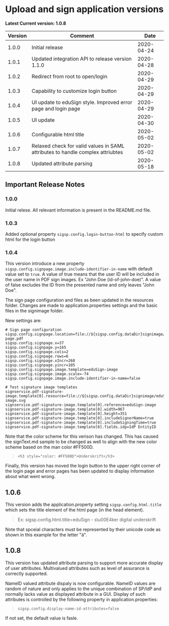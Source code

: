 # Upload and sign application versions

**Latest Current version: 1.0.8**

Version | Comment | Date
---|---|---
1.0.0 | Initial release | 2020-04-24
1.0.1 | Updated integration API to release version 1.1.0 | 2020-04-28
1.0.2 | Redirect from root to open/login | 2020-04-29
1.0.3 | Capability to customize login button   | 2020-04-29
1.0.4 | UI update to eduSign style. Improved error page and login page | 2020-04-29
1.0.5 | UI update | 2020-04-30
1.0.6 | Configurable html title | 2020-05-02
1.0.7 | Relaxed check for valid values in SAML attributes to handle complex attriubtes | 2020-05-02
1.0.8 | Updated attribute parsing | 2020-05-18

## Important Release Notes

### 1.0.0
Initial relese. All relevant information is present in the README.md file.


### 1.0.3
Added optional property `sigsp.config.login-button-html` to specify custom html for the login button

### 1.0.4
This version introduce a new property `sigsp.config.signpage.image.include-identifier-in-name` with default value set to `true`.
A value of true means that the user ID will be included in the user name in PDF sign images. Ex "John Doe (id-of-john-doe)". A value of false excludes the ID
from the presented name and only leaves "John Doe".

The sign page configuration and files as been updated in the resources folder. Changes are made to application.properties settings and the basic files in the signimage folder.

New settings are:
```
# Sign page configuration
sigsp.config.signpage.location=file://${sigsp.config.dataDir}signimage/eduSign-page.pdf
sigsp.config.signpage.x=37
sigsp.config.signpage.y=165
sigsp.config.signpage.cols=2
sigsp.config.signpage.rows=6
sigsp.config.signpage.xIncr=268
sigsp.config.signpage.yincr=105
sigsp.config.signpage.image.template=eduSign-image
sigsp.config.signpage.image.scale=-74
sigsp.config.signpage.image.include-identifier-in-name=false

# Test signature image templates
signservice.pdf-signature-image.template[0].resource=file://${sigsp.config.dataDir}signimage/eduSign-image.svg
signservice.pdf-signature-image.template[0].reference=eduSign-image
signservice.pdf-signature-image.template[0].width=967
signservice.pdf-signature-image.template[0].height=351
signservice.pdf-signature-image.template[0].includeSignerName=true
signservice.pdf-signature-image.template[0].includeSigningTime=true
signservice.pdf-signature-image.template[0].fields.idp=IdP EntityID

```

Note that the color scheme for this verison has changed. This has caused the signText.md sample to be changed as well to align with the new color scheme based on the man color #FF500D.

> `<h3 style="color: #FF500D">Underskrift</h3>`

Finally, this version has moved the login button to the upper right corner of the login page and error pages has been updated to display information about what went wrong.


## 1.0.6
This version adds the application.property setting `sigsp.config.html.title` which sets the title element of the html page (in the head element).

> Ex: sigsp.config.html.title=eduSign - s\u00E4ker digital underskrift

Note that spceial characters must be represented by their unicode code as shown in this example for the letter "ä".

## 1.0.8
This version has updated attribute parsing to support more accurate display of user attributes. Multivalued attributes such as level of assurance is correctly supported.

NameID valued attribute dispaly is now configurable. NameID values are random of nature and only applies to the unique combination of SP/IdP and normally lacks value as displayed attribute in a GUI. Display of such attributes is controlled by the following property in application.properties:

> `sigsp.config.display-name-id-attributes=false`

If not set, the default value is fasle.

